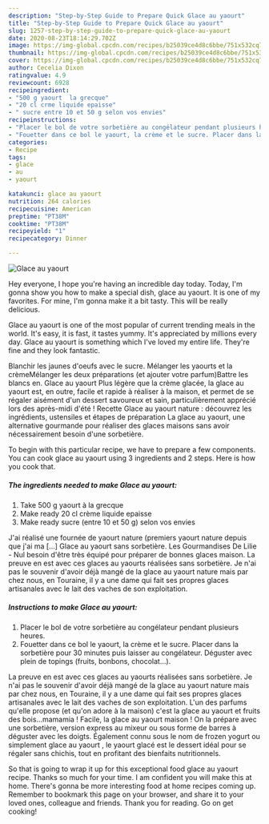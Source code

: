 ```yaml
---
description: "Step-by-Step Guide to Prepare Quick Glace au yaourt"
title: "Step-by-Step Guide to Prepare Quick Glace au yaourt"
slug: 1257-step-by-step-guide-to-prepare-quick-glace-au-yaourt
date: 2020-08-23T18:14:29.702Z
image: https://img-global.cpcdn.com/recipes/b25039ce4d8c6bbe/751x532cq70/glace-au-yaourt-photo-principale-de-la-recette.jpg
thumbnail: https://img-global.cpcdn.com/recipes/b25039ce4d8c6bbe/751x532cq70/glace-au-yaourt-photo-principale-de-la-recette.jpg
cover: https://img-global.cpcdn.com/recipes/b25039ce4d8c6bbe/751x532cq70/glace-au-yaourt-photo-principale-de-la-recette.jpg
author: Cecelia Dixon
ratingvalue: 4.9
reviewcount: 6928
recipeingredient:
- "500 g yaourt  la grecque"
- "20 cl crme liquide epaisse"
- " sucre entre 10 et 50 g selon vos envies"
recipeinstructions:
- "Placer le bol de votre sorbetière au congélateur pendant plusieurs heures."
- "Fouetter dans ce bol le yaourt, la crème et le sucre. Placer dans la sorbetière pour 30 minutes puis laisser au congélateur. Déguster avec plein de topings (fruits, bonbons, chocolat...)."
categories:
- Recipe
tags:
- glace
- au
- yaourt

katakunci: glace au yaourt 
nutrition: 264 calories
recipecuisine: American
preptime: "PT38M"
cooktime: "PT38M"
recipeyield: "1"
recipecategory: Dinner

---
```



![Glace au yaourt](https://img-global.cpcdn.com/recipes/b25039ce4d8c6bbe/751x532cq70/glace-au-yaourt-photo-principale-de-la-recette.jpg)

Hey everyone, I hope you're having an incredible day today. Today, I'm gonna show you how to make a special dish, glace au yaourt. It is one of my favorites. For mine, I'm gonna make it a bit tasty. This will be really delicious.

Glace au yaourt is one of the most popular of current trending meals in the world. It's easy, it is fast, it tastes yummy. It's appreciated by millions every day. Glace au yaourt is something which I've loved my entire life. They're fine and they look fantastic.

Blanchir les jaunes d&#39;oeufs avec le sucre. Mélanger les yaourts et la crèmeMélanger les deux préparations (et ajouter votre parfum)Battre les blancs en. Glace au yaourt Plus légère que la crème glacée, la glace au yaourt est, en outre, facile et rapide à réaliser à la maison, et permet de se régaler aisément d&#39;un dessert savoureux et sain, particulièrement apprécié lors des après-midi d&#39;été ! Recette Glace au yaourt nature : découvrez les ingrédients, ustensiles et étapes de préparation La glace au yaourt, une alternative gourmande pour réaliser des glaces maisons sans avoir nécessairement besoin d&#39;une sorbetière.


To begin with this particular recipe, we have to prepare a few components. You can cook glace au yaourt using 3 ingredients and 2 steps. Here is how you cook that.

<!--inarticleads1-->

##### The ingredients needed to make Glace au yaourt:

1. Take 500 g yaourt à la grecque
1. Make ready 20 cl crème liquide epaisse
1. Make ready  sucre (entre 10 et 50 g) selon vos envies


J&#39;ai réalisé une fournée de yaourt nature (premiers yaourt nature depuis que j&#39;ai ma […] Glace au yaourt sans sorbetière. Les Gourmandises De Lilie - Nul besoin d&#39;être très équipé pour préparer de bonnes glaces maison. La preuve en est avec ces glaces au yaourts réalisées sans sorbetière. Je n&#39;ai pas le souvenir d&#39;avoir déjà mangé de la glace au yaourt nature mais par chez nous, en Touraine, il y a une dame qui fait ses propres glaces artisanales avec le lait des vaches de son exploitation. 

<!--inarticleads2-->

##### Instructions to make Glace au yaourt:

1. Placer le bol de votre sorbetière au congélateur pendant plusieurs heures.
1. Fouetter dans ce bol le yaourt, la crème et le sucre. Placer dans la sorbetière pour 30 minutes puis laisser au congélateur. Déguster avec plein de topings (fruits, bonbons, chocolat...).


La preuve en est avec ces glaces au yaourts réalisées sans sorbetière. Je n&#39;ai pas le souvenir d&#39;avoir déjà mangé de la glace au yaourt nature mais par chez nous, en Touraine, il y a une dame qui fait ses propres glaces artisanales avec le lait des vaches de son exploitation. L&#39;un des parfums qu&#39;elle propose (et qu&#39;on adore à la maison) c&#39;est la glace au yaourt et fruits des bois…mamamia ! Facile, la glace au yaourt maison ! On la prépare avec une sorbetière, version express au mixeur ou sous forme de barres à déguster avec les doigts. Également connu sous le nom de frozen yogurt ou simplement glace au yaourt , le yaourt glacé est le dessert idéal pour se régaler sans chichis, tout en profitant des bienfaits nutritionnels. 

So that is going to wrap it up for this exceptional food glace au yaourt recipe. Thanks so much for your time. I am confident you will make this at home. There's gonna be more interesting food at home recipes coming up. Remember to bookmark this page on your browser, and share it to your loved ones, colleague and friends. Thank you for reading. Go on get cooking!
